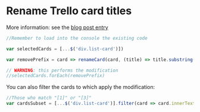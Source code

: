 # Rename Trello card titles

More information: see the [blog post entry](https://alvarogarcia7.github.io/blog/2017/03/16/modifying-titles-in-a-trello-board/)


```javascript
//Remember to load into the console the existing code

var selectedCards = [...$('div.list-card')])

var removePrefix = card => renameCard(card, (title) => title.substring(4))

// WARNING: this performs the modification
//selectedCards.forEach(removePrefix)
```

You can also filter the cards to which apply the modification:

```javascript
//Those who match "[1]" or "[3]"
var cardsSubset = [...$('div.list-card')].filter(card => card.innerText.match(/\[[13]\]/))
```
